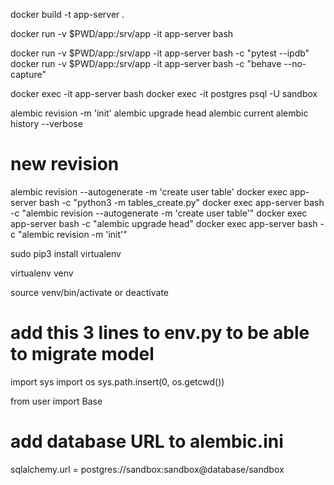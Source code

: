 docker build -t app-server .

docker run -v $PWD/app:/srv/app -it app-server bash

docker run -v $PWD/app:/srv/app -it app-server bash -c "pytest --ipdb"
docker run -v $PWD/app:/srv/app -it app-server bash -c "behave --no-capture"

docker exec -it app-server bash
docker exec -it postgres psql -U sandbox

alembic revision -m 'init'
alembic upgrade head
alembic current
alembic history --verbose

# new revision
alembic revision --autogenerate -m 'create user table'
docker exec app-server bash -c "python3 -m tables_create.py"
docker exec app-server bash -c "alembic revision --autogenerate -m 'create user table'"
docker exec app-server bash -c "alembic upgrade head"
docker exec app-server bash -c "alembic revision -m 'init'"

sudo pip3 install virtualenv

virtualenv venv

source venv/bin/activate or deactivate

# add this 3 lines to env.py to be able to migrate model
import sys
import os
sys.path.insert(0, os.getcwd())

from user import Base

# add database URL to alembic.ini
sqlalchemy.url = postgres://sandbox:sandbox@database/sandbox
